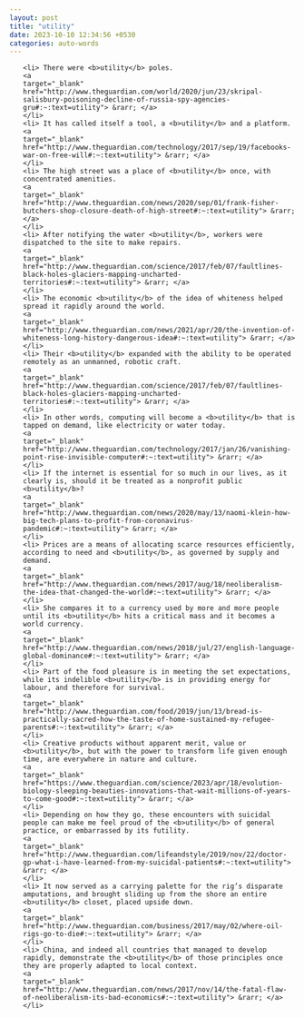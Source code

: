 ```yaml
---
layout: post
title: "utility"
date: 2023-10-10 12:34:56 +0530
categories: auto-words
---
```

<ol>

    <li> There were <b>utility</b> poles.
    <a 
    target="_blank" 
    href="http://www.theguardian.com/world/2020/jun/23/skripal-salisbury-poisoning-decline-of-russia-spy-agencies-gru#:~:text=utility"> &rarr; </a>
    </li>
    <li> It has called itself a tool, a <b>utility</b> and a platform.
    <a 
    target="_blank" 
    href="http://www.theguardian.com/technology/2017/sep/19/facebooks-war-on-free-will#:~:text=utility"> &rarr; </a>
    </li>
    <li> The high street was a place of <b>utility</b> once, with concentrated amenities.
    <a 
    target="_blank" 
    href="http://www.theguardian.com/news/2020/sep/01/frank-fisher-butchers-shop-closure-death-of-high-street#:~:text=utility"> &rarr; </a>
    </li>
    <li> After notifying the water <b>utility</b>, workers were dispatched to the site to make repairs.
    <a 
    target="_blank" 
    href="http://www.theguardian.com/science/2017/feb/07/faultlines-black-holes-glaciers-mapping-uncharted-territories#:~:text=utility"> &rarr; </a>
    </li>
    <li> The economic <b>utility</b> of the idea of whiteness helped spread it rapidly around the world.
    <a 
    target="_blank" 
    href="http://www.theguardian.com/news/2021/apr/20/the-invention-of-whiteness-long-history-dangerous-idea#:~:text=utility"> &rarr; </a>
    </li>
    <li> Their <b>utility</b> expanded with the ability to be operated remotely as an unmanned, robotic craft.
    <a 
    target="_blank" 
    href="http://www.theguardian.com/science/2017/feb/07/faultlines-black-holes-glaciers-mapping-uncharted-territories#:~:text=utility"> &rarr; </a>
    </li>
    <li> In other words, computing will become a <b>utility</b> that is tapped on demand, like electricity or water today.
    <a 
    target="_blank" 
    href="http://www.theguardian.com/technology/2017/jan/26/vanishing-point-rise-invisible-computer#:~:text=utility"> &rarr; </a>
    </li>
    <li> If the internet is essential for so much in our lives, as it clearly is, should it be treated as a nonprofit public <b>utility</b>?
    <a 
    target="_blank" 
    href="http://www.theguardian.com/news/2020/may/13/naomi-klein-how-big-tech-plans-to-profit-from-coronavirus-pandemic#:~:text=utility"> &rarr; </a>
    </li>
    <li> Prices are a means of allocating scarce resources efficiently, according to need and <b>utility</b>, as governed by supply and demand.
    <a 
    target="_blank" 
    href="http://www.theguardian.com/news/2017/aug/18/neoliberalism-the-idea-that-changed-the-world#:~:text=utility"> &rarr; </a>
    </li>
    <li> She compares it to a currency used by more and more people until its <b>utility</b> hits a critical mass and it becomes a world currency.
    <a 
    target="_blank" 
    href="http://www.theguardian.com/news/2018/jul/27/english-language-global-dominance#:~:text=utility"> &rarr; </a>
    </li>
    <li> Part of the food pleasure is in meeting the set expectations, while its indelible <b>utility</b> is in providing energy for labour, and therefore for survival.
    <a 
    target="_blank" 
    href="http://www.theguardian.com/food/2019/jun/13/bread-is-practically-sacred-how-the-taste-of-home-sustained-my-refugee-parents#:~:text=utility"> &rarr; </a>
    </li>
    <li> Creative products without apparent merit, value or <b>utility</b>, but with the power to transform life given enough time, are everywhere in nature and culture.
    <a 
    target="_blank" 
    href="https://www.theguardian.com/science/2023/apr/18/evolution-biology-sleeping-beauties-innovations-that-wait-millions-of-years-to-come-good#:~:text=utility"> &rarr; </a>
    </li>
    <li> Depending on how they go, these encounters with suicidal people can make me feel proud of the <b>utility</b> of general practice, or embarrassed by its futility.
    <a 
    target="_blank" 
    href="http://www.theguardian.com/lifeandstyle/2019/nov/22/doctor-gp-what-i-have-learned-from-my-suicidal-patients#:~:text=utility"> &rarr; </a>
    </li>
    <li> It now served as a carrying palette for the rig’s disparate amputations, and brought sliding up from the shore an entire <b>utility</b> closet, placed upside down.
    <a 
    target="_blank" 
    href="http://www.theguardian.com/business/2017/may/02/where-oil-rigs-go-to-die#:~:text=utility"> &rarr; </a>
    </li>
    <li> China, and indeed all countries that managed to develop rapidly, demonstrate the <b>utility</b> of those principles once they are properly adapted to local context.
    <a 
    target="_blank" 
    href="http://www.theguardian.com/news/2017/nov/14/the-fatal-flaw-of-neoliberalism-its-bad-economics#:~:text=utility"> &rarr; </a>
    </li>